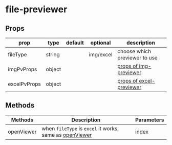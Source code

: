 # file-previewer

## Props

| prop         | type   | default | optional  | description                                      |
| ------------ | ------ | ------- | --------- | ------------------------------------------------ |
| fileType     | string |         | img/excel | choose which previewer to use                    |
| imgPvProps   | object |         |           | [props of img-previewer](/previewers/img.md)     |
| excelPvProps | object |         |           | [props of excel-previewer](/previewers/excel.md) |

## Methods

| Methods    | Description                                                                           | Parameters |
| ---------- | ------------------------------------------------------------------------------------- | ---------- |
| openViewer | when `fileType` is `excel` it works, same as [openViewer](/previewers/img.md#methods) | index      |
